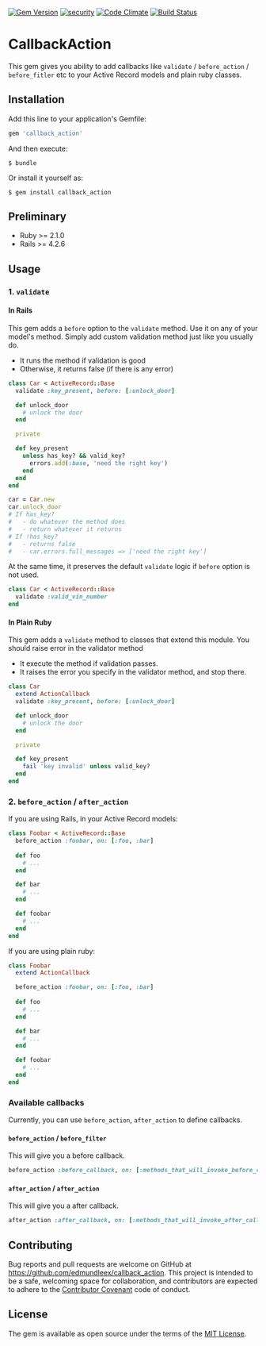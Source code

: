 [![Gem Version](https://badge.fury.io/rb/action_callback.svg)](https://badge.fury.io/rb/action_callback)
[![security](https://hakiri.io/github/EdmundLeex/action_callback/master.svg)](https://hakiri.io/github/EdmundLeex/action_callback/master)
[![Code Climate](https://codeclimate.com/github/EdmundLeex/action_callback/badges/gpa.svg)](https://codeclimate.com/github/EdmundLeex/action_callback)
[![Build Status](https://travis-ci.org/EdmundLeex/action_callback.svg?branch=master)](https://travis-ci.org/EdmundLeex/action_callback)

# CallbackAction

This gem gives you ability to add callbacks like `validate` / `before_action` / `before_fitler` etc to your Active Record models and plain ruby classes.

## Installation

Add this line to your application's Gemfile:

```ruby
gem 'callback_action'
```

And then execute:

    $ bundle

Or install it yourself as:

    $ gem install callback_action

## Preliminary

- Ruby >= 2.1.0
- Rails >= 4.2.6 

## Usage

### 1. `validate`

#### In Rails

This gem adds a `before` option to the `validate` method.
Use it on any of your model's method. Simply add custom validation method just
like you usually do. 

- It runs the method if validation is good
- Otherwise, it returns false (if there is any error)

```ruby
class Car < ActiveRecord::Base
  validate :key_present, before: [:unlock_door]

  def unlock_door
    # unlock the door
  end

  private

  def key_present
    unless has_key? && valid_key?
      errors.add(:base, 'need the right key')
    end
  end
end

car = Car.new
car.unlock_door
# If has_key?
#   - do whatever the method does
#   - return whatever it returns
# If !has_key?
#   - returns false
#   - car.errors.full_messages => ['need the right key']
```

At the same time, it preserves the default `validate` logic if `before` option is
not used.

```ruby
class Car < ActiveRecord::Base
  validate :valid_vin_number
end
```

#### In Plain Ruby

This gem adds a `validate` method to classes that extend this module. You should
raise error in the validator method

- It execute the method if validation passes.
- It raises the error you specify in the validator method, and stop there.

```ruby
class Car
  extend ActionCallback
  validate :key_present, before: [:unlock_door]

  def unlock_door
    # unlock the door
  end

  private

  def key_present
    fail 'key invalid' unless valid_key?
  end
end
```

### 2. `before_action` / `after_action`

If you are using Rails, in your Active Record models:

```ruby
class Foobar < ActiveRecord::Base
  before_action :foobar, on: [:foo, :bar]
  
  def foo
    # ...
  end

  def bar
    # ...
  end

  def foobar
    # ...
  end
end
```

If you are using plain ruby:

```ruby
class Foobar
  extend ActionCallback

  before_action :foobar, on: [:foo, :bar]
  
  def foo
    # ...
  end

  def bar
    # ...
  end

  def foobar
    # ...
  end
end
```

### Available callbacks

Currently, you can use `before_action`, `after_action` to define callbacks.

#### `before_action` / `before_filter`

This will give you a before callback.

```ruby
before_action :before_callback, on: [:methods_that_will_invoke_before_callbacks]
```

#### `after_action` / `after_action`

This will give you a after callback.

```ruby
after_action :after_callback, on: [:methods_that_will_invoke_after_callbacks]
```

## Contributing

Bug reports and pull requests are welcome on GitHub at https://github.com/edmundleex/callback_action. This project is intended to be a safe, welcoming space for collaboration, and contributors are expected to adhere to the [Contributor Covenant](http://contributor-covenant.org) code of conduct.


## License

The gem is available as open source under the terms of the [MIT License](http://opensource.org/licenses/MIT).

